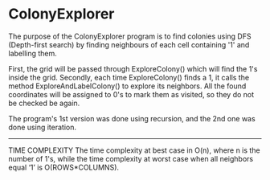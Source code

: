 # ColonyExplorer


The purpose of the ColonyExplorer program is to find colonies using DFS (Depth-first search) by finding neighbours of each cell containing '1' and labelling them.

First, the grid will be passed through ExploreColony() which will find the 1's inside the grid.
Secondly, each time ExploreColony() finds a 1, it calls the method ExploreAndLabelColony() to explore its neighbors. 
All the found coordinates will be assigned to 0's to mark them as visited, so they do not be checked be again.

The program's 1st version was done using recursion, and the 2nd one was done using iteration.

------------------------------------------------------------------------------------------------------------------------------------------------------------------

TIME COMPLEXITY
The time complexity at best case in O(n), where n is the number of 1's, while the time complexity at worst case when all neighbors equal ‘1’ is O(ROWS*COLUMNS).


